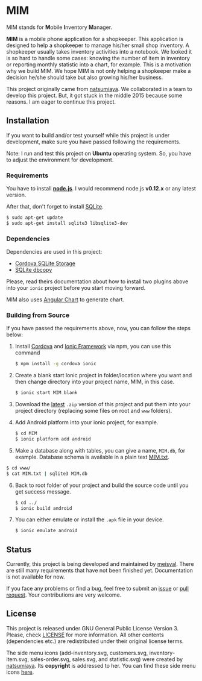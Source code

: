 # MIM

MIM stands for **M**obile **I**nventory **M**anager.

**MIM** is a mobile phone application for a shopkeeper. This application is
designed to help a shopkeeper to manage his/her small shop inventory. A shopkeeper
usually takes inventory activities into a notebook. We looked it is so hard to
handle some cases: knowing the number of item in inventory or reporting monthly
statistic into a chart, for example. This is a motivation why we build MIM. We
hope MIM is not only helping a shopkeeper make a decision he/she should take
but also growing his/her business.

This project originally came from [natsumiaya][natsumiaya]. We collaborated in a
team to develop this project. But, it got stuck in the middle 2015 because some
reasons. I am eager to continue this project.

## Installation

If you want to build and/or test yourself while this project is under development,
make sure you have passed following the requirements.

Note: I run and test this project on **Ubuntu** operating system. So, you have
to adjust the environment for development.

### Requirements

You have to install **[node.js][nodejs]**. I would recommend node.js **v0.12.x**
or any latest version.

After that, don't forget to install [SQLite][sqlite].

```bash
$ sudo apt-get update
$ sudo apt-get install sqlite3 libsqlite3-dev
```

### Dependencies

Dependencies are used in this project:
- [Cordova SQLite Storage][sqlite-storage]
- [SQLite dbcopy][sqlite-dbcopy]

Please, read theirs documentation about how to install two plugins above into
your `ionic` project before you start moving forward.

MIM also uses [Angular Chart][angularchart] to generate chart.

### Building from Source

If you have passed the requirements above, now, you can follow the steps below:

1. Install [Cordova][cordova] and [Ionic Framework][ionic] via npm, you can use
   this command

   ```bash
   $ npm install -g cordova ionic
   ```

2. Create a blank start Ionic project in folder/location where you want and then
   change directory into your project name, MIM,
   in this case.

   ```bash
   $ ionic start MIM blank
   ```

3. Download the [latest][download] `.zip` version of this project and put them
   into your project directory (replacing some files on root and `www`
   folders).
4. Add Android platform into your ionic project, for example.

   ```bash
   $ cd MIM
   $ ionic platform add android
   ```
5. Make a database along with tables, you can give a name, `MIM.db`, for example.
   Database schema is available in a plain text [MIM.txt][schema].

  ```bash
  $ cd www/
  $ cat MIM.txt | sqlite3 MIM.db
  ```

6. Back to root folder of your project and build the source code until you get
   success message.

   ```bash
   $ cd ../
   $ ionic build android
   ```

7. You can either emulate or install the `.apk` file in your device.

   ```bash
   $ ionic emulate android
   ```

## Status

Currently, this project is being developed and maintained by [meisyal][meisyal].
There are still many requirements that have not been finished yet. Documentation
is not available for now.

If you face any problems or find a bug, feel free to submit an [issue][issue] or
[pull request][pr]. Your contributions are very welcome.

## License

This project is released under GNU General Public License Version 3. Please, check
[LICENSE][license] for more information. All other contents (dependencies etc.)
are redistributed under their original license terms.

The side menu icons (add-inventory.svg, customers.svg, inventory-item.svg,
sales-order.svg, sales.svg, and statistic.svg) were created by
[natsumiaya][natsumiaya]. Its **copyright** is addressed to her. You can find
these side menu icons [here][sidemenu-icon].

[natsumiaya]: https://github.com/natsumiaya
[nodejs]: https://nodejs.org/
[sqlite]: http://sqlite.org/
[schema]: https://github.com/meisyal/MIM/blob/dev/www/MIM.txt
[sqlite-storage]:  https://github.com/litehelpers/Cordova-sqlite-storage
[sqlite-dbcopy]: https://github.com/an-rahulpandey/cordova-plugin-dbcopy
[angularchart]: http://jtblin.github.io/angular-chart.js/
[cordova]: https://cordova.apache.org/
[ionic]: http://ionicframework.com/
[download]: https://github.com/meisyal/MIM/archive/master.zip
[meisyal]: https://github.com/meisyal
[issue]: https://github.com/meisyal/MIM/issues
[pr]: https://github.com/meisyal/MIM/pulls
[license]: https://github.com/meisyal/MIM/blob/master/LICENSE
[sidemenu-icon]: https://github.com/meisyal/MIM/tree/master/www/img
